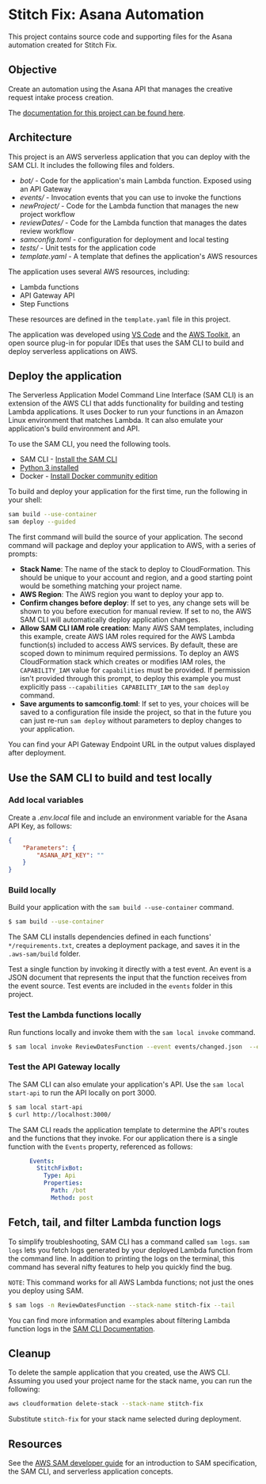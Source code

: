# Stitch Fix: Asana Automation

This project contains source code and supporting files for the Asana automation created for Stitch Fix.

## Objective

Create an automation using the Asana API that manages the creative request intake process creation.

The [documentation for this project can be found here](https://docs.google.com/document/d/1g5w-l5u0MS_K2TlnSLdE7PVOIbo5aX7Sc76DFYyDjBw/edit?usp=sharing).

## Architecture

This project is an AWS serverless application that you can deploy with the SAM CLI. It includes the following files and folders.

- _bot/_ - Code for the application's main Lambda function. Exposed using an API Gateway
- _events/_ - Invocation events that you can use to invoke the functions
- _newProject/_ - Code for the Lambda function that manages the new project workflow
- _reviewDates/_ - Code for the Lambda function that manages the dates review workflow
- _samconfig.toml_ - configuration for deployment and local testing
- _tests/_ - Unit tests for the application code
- _template.yaml_ - A template that defines the application's AWS resources

The application uses several AWS resources, including:

- Lambda functions
- API Gateway API
- Step Functions

These resources are defined in the `template.yaml` file in this project. 

The application was developed using [VS Code](https://code.visualstudio.com/) and the [AWS Toolkit](https://docs.aws.amazon.com/toolkit-for-vscode/latest/userguide/welcome.html), an open source plug-in for popular IDEs that uses the SAM CLI to build and deploy serverless applications on AWS. 

## Deploy the application

The Serverless Application Model Command Line Interface (SAM CLI) is an extension of the AWS CLI that adds functionality for building and testing Lambda applications. It uses Docker to run your functions in an Amazon Linux environment that matches Lambda. It can also emulate your application's build environment and API.

To use the SAM CLI, you need the following tools.

* SAM CLI - [Install the SAM CLI](https://docs.aws.amazon.com/serverless-application-model/latest/developerguide/serverless-sam-cli-install.html)
* [Python 3 installed](https://www.python.org/downloads/)
* Docker - [Install Docker community edition](https://hub.docker.com/search/?type=edition&offering=community)

To build and deploy your application for the first time, run the following in your shell:

```bash
sam build --use-container
sam deploy --guided
```

The first command will build the source of your application. The second command will package and deploy your application to AWS, with a series of prompts:

* **Stack Name**: The name of the stack to deploy to CloudFormation. This should be unique to your account and region, and a good starting point would be something matching your project name.
* **AWS Region**: The AWS region you want to deploy your app to.
* **Confirm changes before deploy**: If set to yes, any change sets will be shown to you before execution for manual review. If set to no, the AWS SAM CLI will automatically deploy application changes.
* **Allow SAM CLI IAM role creation**: Many AWS SAM templates, including this example, create AWS IAM roles required for the AWS Lambda function(s) included to access AWS services. By default, these are scoped down to minimum required permissions. To deploy an AWS CloudFormation stack which creates or modifies IAM roles, the `CAPABILITY_IAM` value for `capabilities` must be provided. If permission isn't provided through this prompt, to deploy this example you must explicitly pass `--capabilities CAPABILITY_IAM` to the `sam deploy` command.
* **Save arguments to samconfig.toml**: If set to yes, your choices will be saved to a configuration file inside the project, so that in the future you can just re-run `sam deploy` without parameters to deploy changes to your application.

You can find your API Gateway Endpoint URL in the output values displayed after deployment.

## Use the SAM CLI to build and test locally

### Add local variables

Create a _.env.local_ file and include an environment variable for the Asana API Key, as follows:

```json
{
    "Parameters": {
        "ASANA_API_KEY": ""
    }
}
```

### Build locally


Build your application with the `sam build --use-container` command.

```bash
$ sam build --use-container
```

The SAM CLI installs dependencies defined in each functions' `*/requirements.txt`, creates a deployment package, and saves it in the `.aws-sam/build` folder.

Test a single function by invoking it directly with a test event. An event is a JSON document that represents the input that the function receives from the event source. Test events are included in the `events` folder in this project.

### Test the Lambda functions locally

Run functions locally and invoke them with the `sam local invoke` command.

```bash
$ sam local invoke ReviewDatesFunction --event events/changed.json  --env-vars .env.json
```

### Test the API Gateway locally

The SAM CLI can also emulate your application's API. Use the `sam local start-api` to run the API locally on port 3000.

```bash
$ sam local start-api
$ curl http://localhost:3000/
```

The SAM CLI reads the application template to determine the API's routes and the functions that they invoke. For our application there is a single function with the `Events` property, referenced as follows:

```yaml
      Events:
        StitchFixBot:
          Type: Api 
          Properties:
            Path: /bot
            Method: post
```

## Fetch, tail, and filter Lambda function logs

To simplify troubleshooting, SAM CLI has a command called `sam logs`. `sam logs` lets you fetch logs generated by your deployed Lambda function from the command line. In addition to printing the logs on the terminal, this command has several nifty features to help you quickly find the bug.

`NOTE`: This command works for all AWS Lambda functions; not just the ones you deploy using SAM.

```bash
$ sam logs -n ReviewDatesFunction --stack-name stitch-fix --tail
```

You can find more information and examples about filtering Lambda function logs in the [SAM CLI Documentation](https://docs.aws.amazon.com/serverless-application-model/latest/developerguide/serverless-sam-cli-logging.html).

## Cleanup

To delete the sample application that you created, use the AWS CLI. Assuming you used your project name for the stack name, you can run the following:

```bash
aws cloudformation delete-stack --stack-name stitch-fix
```

Substitute `stitch-fix` for your stack name selected during deployment.

## Resources

See the [AWS SAM developer guide](https://docs.aws.amazon.com/serverless-application-model/latest/developerguide/what-is-sam.html) for an introduction to SAM specification, the SAM CLI, and serverless application concepts.
	